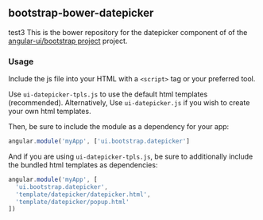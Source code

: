 
## bootstrap-bower-datepicker

test3
This is the bower repository for the datepicker component of of the [angular-ui/bootstrap project](https://github.com/angular-ui/bootstrap) project.

### Usage

Include the js file into your HTML with a `<script>` tag or your preferred tool.

Use `ui-datepicker-tpls.js` to use the default html templates (recommended). Alternatively, Use `ui-datepicker.js` if you wish to create your own html templates.

Then, be sure to include the module as a dependency for your app:
```js
angular.module('myApp', ['ui.bootstrap.datepicker']
```



And if you are using `ui-datepicker-tpls.js`, be sure to additionally include the bundled html templates as dependencies:
```js
angular.module('myApp', [
  'ui.bootstrap.datepicker',
  'template/datepicker/datepicker.html',
  'template/datepicker/popup.html'
])
```

